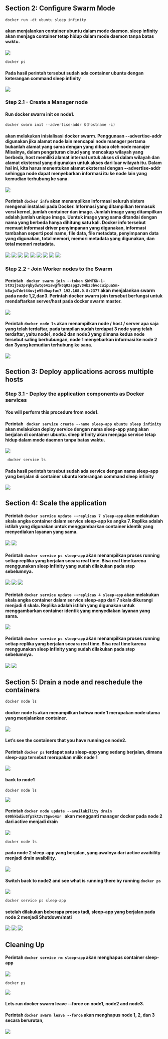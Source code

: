 
## Section 2: Configure Swarm Mode

```docker run -dt ubuntu sleep infinity```

#### akan menjalankan container ubuntu dalam mode daemon. sleep infinity akan menjaga container tetap hidup dalam mode daemon tanpa batas waktu.

![](https://github.com/Tyassasmita/tekn-cloud-computing/blob/master/minggu-12/1.jpg)

```docker ps```

#### Pada hasil perintah tersebut sudah ada container ubuntu dengan keterangan command sleep infinity

![](https://github.com/Tyassasmita/tekn-cloud-computing/blob/master/minggu-12/2.jpg)

### Step 2.1 - Create a Manager node

#### Run docker swarm init on node1.

```docker swarm init --advertise-addr $(hostname -i)```

#### akan melakukan inisialisasi docker swarm. Penggunaan --advertise-addr digunakan jika alamat node lain mencapai node manager pertama bukanlah alamat yang sama dengan yang dibaca oleh node manajer Misalnya, dalam pengaturan cloud yang mencakup wilayah yang berbeda, host memiliki alamat internal untuk akses di dalam wilayah dan alamat eksternal yang digunakan untuk akses dari luar wilayah itu. Dalam hal ini, kita harus menentukan alamat eksternal dengan --advertise-addr sehingga node dapat menyebarkan informasi itu ke node lain yang kemudian terhubung ke sana.

![](https://github.com/Tyassasmita/tekn-cloud-computing/blob/master/minggu-12/3.jpg)

#### Perintah ```docker info``` akan menampilkan informasi seluruh sistem mengenai instalasi pada Docker. Informasi yang ditampilkan termasuk versi kernel, jumlah container dan image. Jumlah image yang ditampilkan adalah jumlah unique image. Uuntuk image yang sama ditandai dengan nama yang berbeda hanya dihitung satu kali. Docker info tersebut memuat informasi driver penyimpanan yang digunakan, informasi tambahan  seperti pool name, file data, file metadata, penyimpanan data yang digunakan, total memori, memori metadata yang digunakan, dan total memori metadata.

![](https://github.com/Tyassasmita/tekn-cloud-computing/blob/master/minggu-12/4.jpg)
![](https://github.com/Tyassasmita/tekn-cloud-computing/blob/master/minggu-12/5.jpg)
![](https://github.com/Tyassasmita/tekn-cloud-computing/blob/master/minggu-12/6.jpg)
![](https://github.com/Tyassasmita/tekn-cloud-computing/blob/master/minggu-12/7.jpg)
![](https://github.com/Tyassasmita/tekn-cloud-computing/blob/master/minggu-12/8.jpg)
![](https://github.com/Tyassasmita/tekn-cloud-computing/blob/master/minggu-12/9.jpg)
![](https://github.com/Tyassasmita/tekn-cloud-computing/blob/master/minggu-12/10.jpg)
![](https://github.com/Tyassasmita/tekn-cloud-computing/blob/master/minggu-12/11.jpg)
![](https://github.com/Tyassasmita/tekn-cloud-computing/blob/master/minggu-12/12.jpg)

### Step 2.2 - Join Worker nodes to the Swarm

#### Perintah ``` docker swarm join --token SWMTKN-1-5t91j5u3prqbydwtq641swgfk8q02spg2v84b23bvocuipua5m-b8ajw7det44uvje95dbapfuc7 192.168.0.8:2377``` akan menjalankan swarm pada node 1,2,dan3. Perintah docker swarm join tersebut berfungsi untuk mendaftarkan server/host pada docker swarm master.

![](https://github.com/Tyassasmita/tekn-cloud-computing/blob/master/minggu-12/13.jpg)

#### Perintah ```docker node ls``` akan menampilkan node / host / server apa saja yang telah terdaftar, pada tampilan sudah terdapat 3 node yang telah terdaftar, yaitu node1, node2 dan node3 yang dimana kedua node tersebut saling berhubungan, node 1 menyebarkan informasi ke node 2 dan 3yang kemudian terhubung ke sana.

![](https://github.com/Tyassasmita/tekn-cloud-computing/blob/master/minggu-12/14.jpg)

## Section 3: Deploy applications across multiple hosts
### Step 3.1 - Deploy the application components as Docker services
#### You will perform this procedure from node1.

#### Perintah ``` docker service create --name sleep-app ubuntu sleep infinity``` akan melakukan deploy service dengan nama sleep-app yang akan berjalan di container ubuntu. sleep infinity akan menjaga service tetap hidup dalam mode daemon tanpa batas waktu.


![](https://github.com/Tyassasmita/tekn-cloud-computing/blob/master/minggu-12/15.jpg)

``` docker service ls```

#### Pada hasil perintah tersebut sudah ada service dengan nama  sleep-app yang berjalan di container ubuntu keterangan command sleep infinity

![](https://github.com/Tyassasmita/tekn-cloud-computing/blob/master/minggu-12/16.jpg)

## Section 4: Scale the application

#### Perintah ```docker service update --replicas 7 sleep-app``` akan melakukan skala angka container dalam service sleep-app ke angka 7. Replika adalah istilah yang digunakan untuk menggambarkan container identik yang menyediakan layanan yang sama.

![](https://github.com/Tyassasmita/tekn-cloud-computing/blob/master/minggu-12/17.jpg)
![](https://github.com/Tyassasmita/tekn-cloud-computing/blob/master/minggu-12/18.jpg)

#### Perintah ```docker service ps sleep-app``` akan menampilkan proses running setiap replika yang berjalan secara real time. Bisa real time karena menggunakan sleep infinity yang sudah dilakukan pada step sebelumnya.

![](https://github.com/Tyassasmita/tekn-cloud-computing/blob/master/minggu-12/19.jpg)
![](https://github.com/Tyassasmita/tekn-cloud-computing/blob/master/minggu-12/20.jpg)
![](https://github.com/Tyassasmita/tekn-cloud-computing/blob/master/minggu-12/21.jpg)

#### Perintah ```docker service update --replicas 4 sleep-app``` akan melakukan skala angka container dalam service sleep-app dari 7 skala dikurangi menjadi 4 skala. Replika adalah istilah yang digunakan untuk menggambarkan container identik yang menyediakan layanan yang sama.


![](https://github.com/Tyassasmita/tekn-cloud-computing/blob/master/minggu-12/22.jpg)

#### Perintah ```docker service ps sleep-app``` akan menampilkan proses running setiap replika yang berjalan secara real time. Bisa real time karena menggunakan sleep infinity yang sudah dilakukan pada step sebelumnya.

![](https://github.com/Tyassasmita/tekn-cloud-computing/blob/master/minggu-12/23.jpg)
![](https://github.com/Tyassasmita/tekn-cloud-computing/blob/master/minggu-12/24.jpg)

## Section 5: Drain a node and reschedule the containers

```docker node ls```

#### docker node ls akan menampilkan bahwa node 1 merupakan node utama yang menjalankan container.

![](https://github.com/Tyassasmita/tekn-cloud-computing/blob/master/minggu-12/25.jpg)

#### Let’s see the containers that you have running on node2.

#### Perintah ```docker ps``` terdapat satu sleep-app yang sedang berjalan, dimana sleep-app tersebut merupakan milik node 1

![](https://github.com/Tyassasmita/tekn-cloud-computing/blob/master/minggu-12/26.jpg)

####  back to node1

```docker node ls```

![](https://github.com/Tyassasmita/tekn-cloud-computing/blob/master/minggu-12/27.jpg)

#### Perintah ```docker node update --availability drain 690hkbdiu8fp5kt2v75pwo4xr ``` akan mengganti manager  docker pada node 2 dari active menjadi drain

![](https://github.com/Tyassasmita/tekn-cloud-computing/blob/master/minggu-12/28.jpg)

```docker node ls```

#### pada node 2 sleep-app yang berjalan, yang awalnya dari active avaibility menjadi drain avaibility.

![](https://github.com/Tyassasmita/tekn-cloud-computing/blob/master/minggu-12/29.jpg)

#### Switch back to node2 and see what is running there by running ```docker ps```

![](https://github.com/Tyassasmita/tekn-cloud-computing/blob/master/minggu-12/30.jpg)

```docker service ps sleep-app```

#### setelah dilakukan beberapa proses tadi, sleep-app yang berjalan pada node 2 menjadi Shutdown/mati

![](https://github.com/Tyassasmita/tekn-cloud-computing/blob/master/minggu-12/31.jpg)
![](https://github.com/Tyassasmita/tekn-cloud-computing/blob/master/minggu-12/32.jpg)
![](https://github.com/Tyassasmita/tekn-cloud-computing/blob/master/minggu-12/33.jpg)

## Cleaning Up

#### Perintah ```docker service rm sleep-app``` akan menghapus container sleep-app

![](https://github.com/Tyassasmita/tekn-cloud-computing/blob/master/minggu-12/34.jpg)

```docker ps```

![](https://github.com/Tyassasmita/tekn-cloud-computing/blob/master/minggu-12/35.jpg)

#### Lets run docker swarm leave --force on node1, node2 and node3.

#### Perintah ```docker swarm leave --force``` akan menghapus node 1, 2, dan 3 secara berurutan,

![](https://github.com/Tyassasmita/tekn-cloud-computing/blob/master/minggu-12/36.jpg)